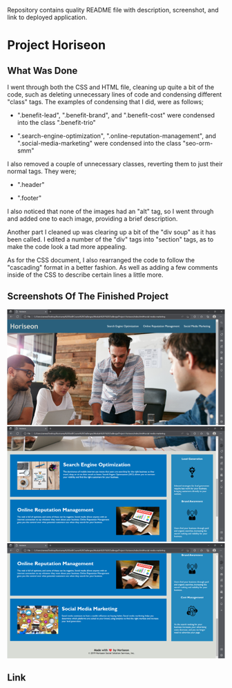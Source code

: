 Repository contains quality README file with description, screenshot, and link to deployed application.
# Project Horiseon

## What Was Done

I went through both the CSS and HTML file, cleaning up quite a bit of the code, such as deleting unnecessary lines of code and condensing different "class" tags. The examples of condensing that I did, were as follows;

* ".benefit-lead", ".benefit-brand", and ".benefit-cost" were condensed into the class ".benefit-trio"

* ".search-engine-optimization", ".online-reputation-management", and ".social-media-marketing" were condensed into the class "seo-orm-smm"

I also removed a couple of unnecessary classes, reverting them to just their normal tags. They were;

* ".header"

* ".footer"

I also noticed that none of the images had an "alt" tag, so I went through and added one to each image, providing a brief description.

Another part I cleaned up was clearing up a bit of the "div soup" as it has been called. I edited a number of the "div" tags into "section" tags, as to make the code look a tad more appealing.

As for the CSS document, I also rearranged the code to follow the "cascading" format in a better fashion. As well as adding a few comments inside of the CSS to describe certain lines a little more.

## Screenshots Of The Finished Project

![Project-Horiseon](./assets/images/Horiseon%20Screenshot%201.png)
![Project-Horiseon](./assets/images/Horiseon%20Screenshot%202.png)
![Project-Horiseon](./assets/images/Horiseon%20Screenshot%203.png)

## Link